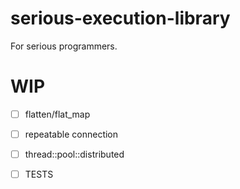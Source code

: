 # serious-execution-library
For serious programmers.

# WIP

- [ ] flatten/flat_map
- [ ] repeatable connection
- [ ] thread::pool::distributed
- [ ] TESTS

